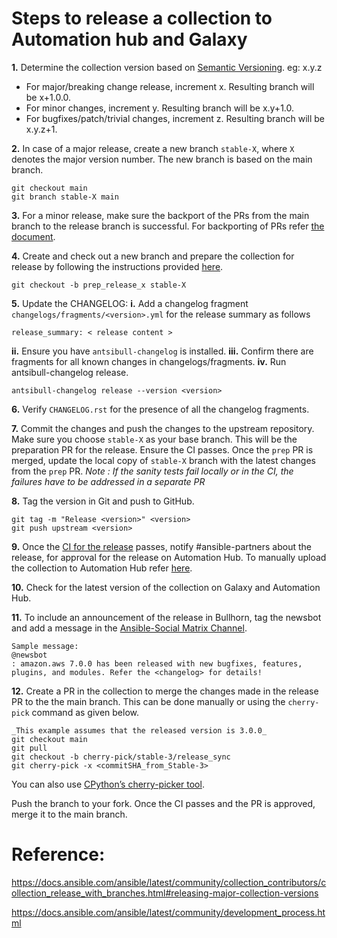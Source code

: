# Steps to release a collection to Automation hub and Galaxy

**1.** Determine the collection version based on [Semantic Versioning](https://semver.org/). eg: x.y.z
- For major/breaking change release, increment x. Resulting branch will be x+1.0.0.
- For minor changes, increment y. Resulting branch will be x.y+1.0.
- For bugfixes/patch/trivial changes, increment z. Resulting branch will be x.y.z+1.

**2.** In case of a major release, create a new branch `stable-X`, where `X` denotes the major version number. The new branch is based on the main branch.

```
git checkout main
git branch stable-X main
```

**3.** For a minor release, make sure the backport of the PRs from the main branch to the release branch is successful. For backporting of PRs refer [the document](https://github.com/ansible-collections/cloud-content-handbook/blob/main/backport_changes.md).

**4.** Create and check out a new branch and prepare the collection for release by following the instructions provided [here](https://docs.ansible.com/ansible/latest/community/collection_contributors/collection_releasing.html#preparing-to-release-a-collection).

```
git checkout -b prep_release_x stable-X
```

**5.** Update the CHANGELOG:
  **i.** Add a changelog fragment `changelogs/fragments/<version>.yml` for the release summary as follows
   ```
   release_summary: < release content >
   ```
   **ii.** Ensure you have `antsibull-changelog` is installed.
   **iii.** Confirm there are fragments for all known changes in changelogs/fragments.
   **iv.** Run antsibull-changelog release.
   ```
   antsibull-changelog release --version <version>
   ```

**6.** Verify `CHANGELOG.rst` for the presence of all the changelog fragments.

**7.** Commit the changes and push the changes to the upstream repository. Make sure you choose `stable-X` as your base branch. This will be the preparation PR for the release. Ensure the CI passes. Once the `prep` PR is merged, update the local copy of `stable-X` branch with the latest changes from the `prep` PR.
_Note : If the sanity tests fail locally or in the CI, the failures have to be addressed in a separate PR_

**8.** Tag the version in Git and push to GitHub.

```
git tag -m "Release <version>" <version>
git push upstream <version>
```

**9.** Once the [CI for the release](https://ansible.softwarefactory-project.io/zuul/status) passes, notify #ansible-partners about the release, for approval for the release on Automation Hub. To manually upload the collection to Automation Hub refer [here](https://github.com/ansible-collections/cloud-content-handbook/blob/main/Release/release_automation_hub.md).

**10.** Check for the latest version of the collection on Galaxy and Automation Hub.

**11.** To include an announcement of the release in Bullhorn, tag the newsbot and add a message in the [Ansible-Social Matrix Channel]( https://chat.ansible.im/#/room/#social:ansible.com).

```
Sample message:
@newsbot
: amazon.aws 7.0.0 has been released with new bugfixes, features, plugins, and modules. Refer the <changelog> for details!
```

**12.** Create a PR in the collection to merge the changes made in the release PR to the the main branch. This can be done manually or using the `cherry-pick` command as given below.
```
_This example assumes that the released version is 3.0.0_
git checkout main
git pull
git checkout -b cherry-pick/stable-3/release_sync
git cherry-pick -x <commitSHA_from_Stable-3>
```
You can also use [CPython’s cherry-picker tool](https://pypi.org/project/cherry_picker/#cherry-picking).

Push the branch to your fork. Once the CI passes and the PR is approved, merge it to the main branch.

# Reference:
https://docs.ansible.com/ansible/latest/community/collection_contributors/collection_release_with_branches.html#releasing-major-collection-versions

https://docs.ansible.com/ansible/latest/community/development_process.html
